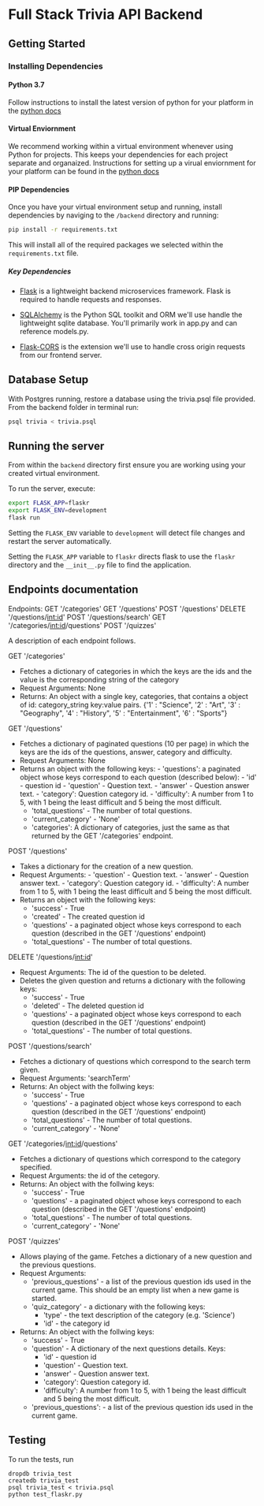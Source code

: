 # Full Stack Trivia API Backend

## Getting Started

### Installing Dependencies

#### Python 3.7

Follow instructions to install the latest version of python for your platform in the [python docs](https://docs.python.org/3/using/unix.html#getting-and-installing-the-latest-version-of-python)

#### Virtual Enviornment

We recommend working within a virtual environment whenever using Python for projects. This keeps your dependencies for each project separate and organaized. Instructions for setting up a virual enviornment for your platform can be found in the [python docs](https://packaging.python.org/guides/installing-using-pip-and-virtual-environments/)

#### PIP Dependencies

Once you have your virtual environment setup and running, install dependencies by naviging to the `/backend` directory and running:

```bash
pip install -r requirements.txt
```

This will install all of the required packages we selected within the `requirements.txt` file.

##### Key Dependencies

- [Flask](http://flask.pocoo.org/)  is a lightweight backend microservices framework. Flask is required to handle requests and responses.

- [SQLAlchemy](https://www.sqlalchemy.org/) is the Python SQL toolkit and ORM we'll use handle the lightweight sqlite database. You'll primarily work in app.py and can reference models.py. 

- [Flask-CORS](https://flask-cors.readthedocs.io/en/latest/#) is the extension we'll use to handle cross origin requests from our frontend server. 

## Database Setup
With Postgres running, restore a database using the trivia.psql file provided. From the backend folder in terminal run:
```bash
psql trivia < trivia.psql
```

## Running the server

From within the `backend` directory first ensure you are working using your created virtual environment.

To run the server, execute:

```bash
export FLASK_APP=flaskr
export FLASK_ENV=development
flask run
```

Setting the `FLASK_ENV` variable to `development` will detect file changes and restart the server automatically.

Setting the `FLASK_APP` variable to `flaskr` directs flask to use the `flaskr` directory and the `__init__.py` file to find the application. 

## Endpoints documentation

Endpoints:
GET '/categories'
GET '/questions'
POST '/questions'
DELETE '/questions/<int:id>'
POST '/questions/search'
GET '/categories/<int:id>/questions'
POST '/quizzes'

A description of each endpoint follows.

GET '/categories'
- Fetches a dictionary of categories in which the keys are the ids and the value is the corresponding string of the category
- Request Arguments: None
- Returns: An object with a single key, categories, that contains a object of id: category_string key:value pairs. 
{'1' : "Science",
'2' : "Art",
'3' : "Geography",
'4' : "History",
'5' : "Entertainment",
'6' : "Sports"}

GET '/questions'
- Fetches a dictionary of paginated questions (10 per page) in which the keys are the ids of the questions, answer, category and difficulty.
- Request Arguments: None
- Returns an object with the following keys:
        - 'questions': a paginated object whose keys correspond to each question (described below):
        - 'id' - question id
        - 'question' - Question text.
        - 'answer' - Question answer text.
        - 'category': Question category id.
        - 'difficulty': A number from 1 to 5, with 1 being the least difficult and 5 being the most difficult.
    - 'total_questions' - The number of total questions.
    - 'current_category' - 'None'
    - 'categories': A dictionary of categories, just the same as that returned by the GET '/categories' endpoint.

POST '/questions'
- Takes a dictionary for the creation of a new question.
- Request Arguments: - 'question' - Question text.
                     - 'answer' - Question answer text.
                     - 'category': Question category id.
                     - 'difficulty': A number from 1 to 5, with 1 being the least difficult and 5 being the most difficult.
- Returns an object with the following keys:
    - 'success' - True
    - 'created' - The created question id
    - 'questions' - a paginated object whose keys correspond to each question (described in the GET '/questions' endpoint)
    - 'total_questions' - The number of total questions.

DELETE '/questions/<int:id>'
- Request Arguments: The id of the question to be deleted.
- Deletes the given question and returns a dictionary with the following keys:
    - 'success' - True
    - 'deleted' - The deleted question id
    - 'questions' - a paginated object whose keys correspond to each question (described in the GET '/questions' endpoint)
    - 'total_questions' - The number of total questions.

POST '/questions/search'
- Fetches a dictionary of questions which correspond to the search term given.
- Request Arguments: 'searchTerm'
- Returns: An object with the follwing keys:
    - 'success' - True
    - 'questions' - a paginated object whose keys correspond to each question (described in the GET '/questions' endpoint)
    - 'total_questions' - The number of total questions.
    - 'current_category' - 'None'

GET '/categories/<int:id>/questions'
- Fetches a dictionary of questions which correspond to the category specified.
- Request Arguments: the id of the cetegory.
- Returns: An object with the follwing keys:
    - 'success' - True
    - 'questions' - a paginated object whose keys correspond to each question (described in the GET '/questions' endpoint)
    - 'total_questions' - The number of total questions.
    - 'current_category' - 'None'

POST '/quizzes'
- Allows playing of the game. Fetches a dictionary of a new question and the previous questions.
- Request Arguments:
    - 'previous_questions' - a list of the previous question ids used in the current game. This should be an empty list when a new game is started.
    - 'quiz_category' - a dictionary with the following keys:
        - 'type' - the text description of the category (e.g. 'Science')
        - 'id' - the category id
- Returns: An object with the follwing keys:
    - 'success' - True
    - 'question' - A dictionary of the next questions details. Keys:
        - 'id' - question id
        - 'question' - Question text.
        - 'answer' - Question answer text.
        - 'category': Question category id.
        - 'difficulty': A number from 1 to 5, with 1 being the least difficult and 5 being the most difficult.
    - 'previous_questions': - a list of the previous question ids used in the current game.

## Testing
To run the tests, run
```
dropdb trivia_test
createdb trivia_test
psql trivia_test < trivia.psql
python test_flaskr.py
```